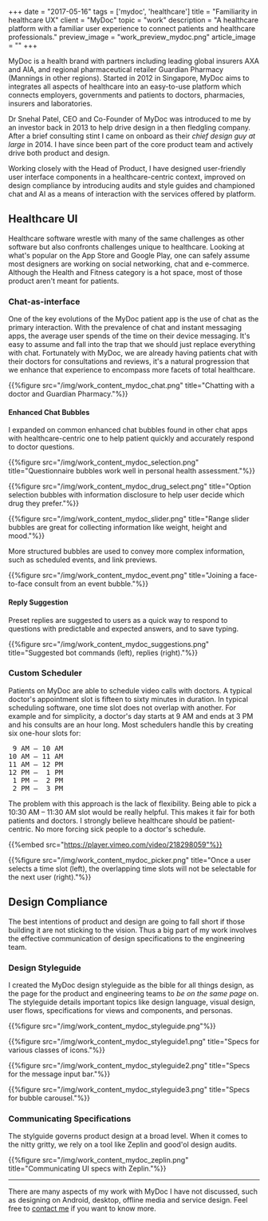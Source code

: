 +++
date = "2017-05-16"
tags = ['mydoc', 'healthcare']
title = "Familiarity in healthcare UX"
client = "MyDoc"
topic = "work"
description = "A healthcare platform with a familiar user experience to connect patients and healthcare professionals."
preview_image = "work_preview_mydoc.png"
article_image = ""
+++

MyDoc is a health brand with partners including leading global insurers AXA and AIA, and regional pharmaceutical retailer Guardian Pharmacy (Mannings in other regions). Started in 2012 in Singapore, MyDoc aims to integrates all aspects of healthcare into an easy-to-use platform which connects employers, governments and patients to doctors, pharmacies, insurers and laboratories.

Dr Snehal Patel, CEO and Co-Founder of MyDoc was introduced to me by an investor back in 2013 to help drive design in a then fledgling company. After a brief consulting stint I came on onboard as their _chief design guy at large_ in 2014. I have since been part of the core product team and actively drive both product and design.

Working closely with the Head of Product, I have designed user-friendly user interface components in a healthcare-centric context, improved on design compliance by introducing audits and style guides and championed chat and AI as a means of interaction with the services offered by platform.

## Healthcare UI

Healthcare software wrestle with many of the same challenges as other software but also confronts challenges unique to healthcare. Looking at what's popular on the App Store and Google Play, one can safely assume most designers are working on social networking, chat and e-commerce. Although the Health and Fitness category is a hot space, most of those product aren't meant for patients.

### Chat-as-interface

One of the key evolutions of the MyDoc patient app is the use of chat as the primary interaction. With the prevalence of chat and instant messaging apps, the average user spends of the time on their device messaging. It's easy to assume and fall into the trap that we should just replace everything with chat. Fortunately with MyDoc, we are already having patients chat with their doctors for consultations and reviews, it's a natural progression that we enhance that experience to encompass more facets of total healthcare.

{{%figure src="/img/work_content_mydoc_chat.png" title="Chatting with a doctor and Guardian Pharmacy."%}}

#### Enhanced Chat Bubbles

I expanded on common enhanced chat bubbles found in other chat apps with healthcare-centric one to help patient quickly and accurately respond to doctor questions.

{{%figure src="/img/work_content_mydoc_selection.png" title="Questionnaire bubbles work well in personal health assessment."%}}

{{%figure src="/img/work_content_mydoc_drug_select.png" title="Option selection bubbles with information disclosure to help user decide which drug they prefer."%}}

{{%figure src="/img/work_content_mydoc_slider.png" title="Range slider bubbles are great for collecting information like weight, height and mood."%}}

More structured bubbles are used to convey more complex information, such as scheduled events, and link previews.

{{%figure src="/img/work_content_mydoc_event.png" title="Joining a face-to-face consult from an event bubble."%}}

#### Reply Suggestion

Preset replies are suggested to users as a quick way to respond to questions with predictable and expected answers, and to save typing.

{{%figure src="/img/work_content_mydoc_suggestions.png" title="Suggested bot commands (left), replies (right)."%}}

### Custom Scheduler

Patients on MyDoc are able to schedule video calls with doctors. A typical doctor's appointment slot is fifteen to sixty minutes in duration. In typical scheduling software, one time slot does not overlap with another. For example and for simplicity, a doctor's day starts at 9 AM and ends at 3 PM and his consults are an hour long. Most schedulers handle this by creating six one-hour slots for:

<pre>
 9 AM – 10 AM
10 AM – 11 AM
11 AM – 12 PM
12 PM –  1 PM
 1 PM –  2 PM
 2 PM –  3 PM
</pre>

The problem with this approach is the lack of flexibility. Being able to pick a 10:30 AM – 11:30 AM slot would be really helpful. This makes it fair for both patients and doctors. I strongly believe healthcare should be patient-centric. No more forcing sick people to a doctor's schedule.

{{%embed src="https://player.vimeo.com/video/218298059"%}}

{{%figure src="/img/work_content_mydoc_picker.png" title="Once a user selects a time slot (left), the overlapping time slots will not be selectable for the next user (right)."%}}

## Design Compliance

The best intentions of product and design are going to fall short if those building it are not sticking to the vision. Thus a big part of my work involves the effective communication of design specifications to the engineering team.

### Design Styleguide

I created the MyDoc design styleguide as the bible for all things design, as the page for the product and engineering teams to _be on the same page_ on. The styleguide details important topics like design language, visual design, user flows, specifications for views and components, and personas.

{{%figure src="/img/work_content_mydoc_styleguide.png"%}}

{{%figure src="/img/work_content_mydoc_styleguide1.png" title="Specs for various classes of icons."%}}

{{%figure src="/img/work_content_mydoc_styleguide2.png" title="Specs for the message input bar."%}}

{{%figure src="/img/work_content_mydoc_styleguide3.png" title="Specs for bubble carousel."%}}

### Communicating Specifications

The stylguide governs product design at a broad level. When it comes to the nitty gritty, we rely on a tool like Zeplin and good'ol design audits.

{{%figure src="/img/work_content_mydoc_zeplin.png" title="Communicating UI specs with Zeplin."%}}

---

There are many aspects of my work with MyDoc I have not discussed, such as designing on Android, desktop, offline media and service design. Feel free to [contact me](/contact/) if you want to know more.